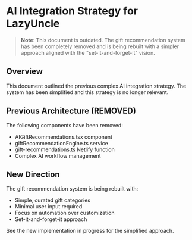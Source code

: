 # AI Integration Strategy for LazyUncle

> **Note**: This document is outdated. The gift recommendation system has been completely removed and is being rebuilt with a simpler approach aligned with the "set-it-and-forget-it" vision.

## Overview

This document outlined the previous complex AI integration strategy. The system has been simplified and this strategy is no longer relevant.

## Previous Architecture (REMOVED)

The following components have been removed:
- AIGiftRecommendations.tsx component
- giftRecommendationEngine.ts service  
- gift-recommendations.ts Netlify function
- Complex AI workflow management

## New Direction

The gift recommendation system is being rebuilt with:
- Simple, curated gift categories
- Minimal user input required
- Focus on automation over customization
- Set-it-and-forget-it approach

See the new implementation in progress for the simplified approach. 